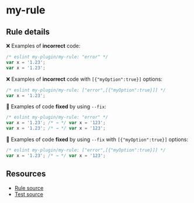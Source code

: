 # my-rule

## Rule details

❌ Examples of **incorrect** code:
```js
/* eslint my-plugin/my-rule: "error" */
var x = '1.23';
var x = '1.23';
```

❌ Examples of **incorrect** code with `[{"myOption":true}]` options:
```js
/* eslint my-plugin/my-rule: ["error",[{"myOption":true}]] */
var x = '1.23';
```

🔧 Examples of code **fixed** by using  `--fix`:
```js
/* eslint my-plugin/my-rule: "error" */
var x = '1.23'; /* → */ var x = '123';
var x = '1.23'; /* → */ var x = '123';
```

🔧 Examples of code **fixed** by using  `--fix` with `[{"myOption":true}]` options:
```js
/* eslint my-plugin/my-rule: ["error",[{"myOption":true}]] */
var x = '1.23'; /* → */ var x = '123';
```

## Resources

* [Rule source](/rules/my-rule.js)
* [Test source](/tests/my-rule.js)
